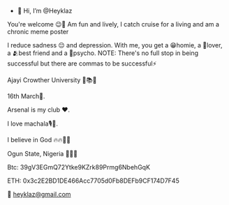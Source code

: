 - 👋 Hi, I’m @Heyklaz


<!---
Heyklaz/Heyklaz is a ✨ special ✨ repository because its `README.md` (this file) appears on your GitHub profile.
You can click the Preview link to take a look at your changes.
--->
You're welcome 😉🤗
Am fun and lively, I catch cruise for a living and am a chronic meme poster 

I reduce sadness 😔 and depression.
With me, you get a 😁homie, a 🥰lover, a 🫂best friend and a 🤪psycho.
NOTE: There's no full stop in being successful but there are commas to be successful⚡

Ajayi Crowther University 📖📚📑

16th March🎂.

Arsenal is my club ❤️.

I love machala🎙🎵.

I believe in God 🔥🔥🙏🤲
 
Ogun State, Nigeria 📍🇳🇬

Btc: 39gV3EGmQ72Ytke9KZrk89Prmg6NbehGqK

ETH: 0x3c2E2BD1DE466Acc7705d0Fb8DEFb9CF174D7F45

📧 heyklaz@gmail.com
